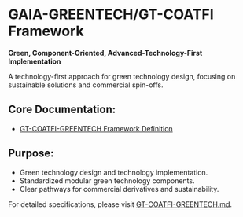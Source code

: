 # GAIA-GREENTECH/GT-COATFI Framework

**Green, Component-Oriented, Advanced-Technology-First Implementation**

A technology-first approach for green technology design, focusing on sustainable solutions and commercial spin-offs.

## Core Documentation:
- [GT-COATFI-GREENTECH Framework Definition](./GT-COATFI-GREENTECH.md)

## Purpose:
- Green technology design and technology implementation.
- Standardized modular green technology components.
- Clear pathways for commercial derivatives and sustainability.

For detailed specifications, please visit [GT-COATFI-GREENTECH.md](./GT-COATFI-GREENTECH.md).

